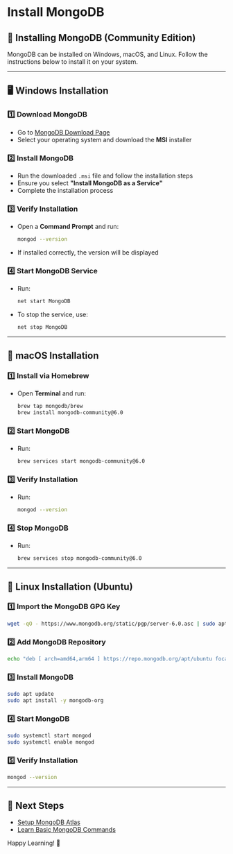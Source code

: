 # Install MongoDB

## 🔹 Installing MongoDB (Community Edition)
MongoDB can be installed on Windows, macOS, and Linux. Follow the instructions below to install it on your system.

---

## 🖥️ Windows Installation

### 1️⃣ Download MongoDB
- Go to [MongoDB Download Page](https://www.mongodb.com/try/download/community)
- Select your operating system and download the **MSI** installer

### 2️⃣ Install MongoDB
- Run the downloaded `.msi` file and follow the installation steps
- Ensure you select **"Install MongoDB as a Service"**
- Complete the installation process

### 3️⃣ Verify Installation
- Open a **Command Prompt** and run:
  ```sh
  mongod --version
  ```
- If installed correctly, the version will be displayed

### 4️⃣ Start MongoDB Service
- Run:
  ```sh
  net start MongoDB
  ```
- To stop the service, use:
  ```sh
  net stop MongoDB
  ```

---

## 🍏 macOS Installation

### 1️⃣ Install via Homebrew
- Open **Terminal** and run:
  ```sh
  brew tap mongodb/brew
  brew install mongodb-community@6.0
  ```

### 2️⃣ Start MongoDB
- Run:
  ```sh
  brew services start mongodb-community@6.0
  ```

### 3️⃣ Verify Installation
- Run:
  ```sh
  mongod --version
  ```

### 4️⃣ Stop MongoDB
- Run:
  ```sh
  brew services stop mongodb-community@6.0
  ```

---

## 🐧 Linux Installation (Ubuntu)

### 1️⃣ Import the MongoDB GPG Key
```sh
wget -qO - https://www.mongodb.org/static/pgp/server-6.0.asc | sudo apt-key add -
```

### 2️⃣ Add MongoDB Repository
```sh
echo "deb [ arch=amd64,arm64 ] https://repo.mongodb.org/apt/ubuntu focal/mongodb-org/6.0 multiverse" | sudo tee /etc/apt/sources.list.d/mongodb-org-6.0.list
```

### 3️⃣ Install MongoDB
```sh
sudo apt update
sudo apt install -y mongodb-org
```

### 4️⃣ Start MongoDB
```sh
sudo systemctl start mongod
sudo systemctl enable mongod
```

### 5️⃣ Verify Installation
```sh
mongod --version
```

---

## 🎯 Next Steps
- [Setup MongoDB Atlas](../setup/setup-mongodb-atlas.md)
- [Learn Basic MongoDB Commands](../beginner/basic-commands.md)

Happy Learning! 🚀